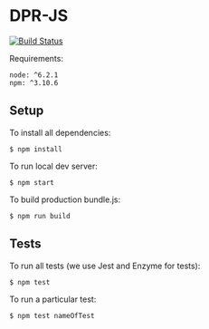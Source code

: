 # DPR-JS
[![Build Status](https://travis-ci.org/frictionlessdata/dpr-js.svg?branch=gh-pages)](https://travis-ci.org/frictionlessdata/dpr-js)

Requirements: 

```
node: ^6.2.1 
npm: ^3.10.6
```

## Setup

To install all dependencies:

```
$ npm install
```

To run local dev server:

```
$ npm start
```

To build production bundle.js:

```
$ npm run build
```

## Tests

To run all tests (we use Jest and Enzyme for tests):

```
$ npm test
```

To run a particular test:

```
$ npm test nameOfTest
```

